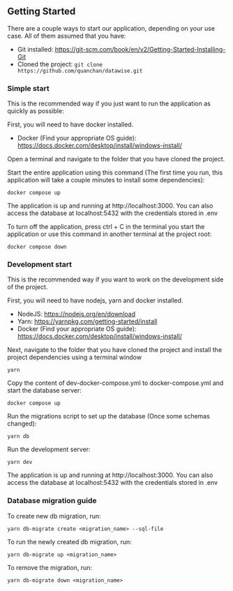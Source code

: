 
## Getting Started
There are a couple ways to start our application, depending on your use case.
All of them assumed that you have: 
- Git installed: https://git-scm.com/book/en/v2/Getting-Started-Installing-Git
- Cloned the project: `git clone https://github.com/quanchan/datawise.git`

### Simple start
This is the recommended way if you just want to run the application as quickly as possible:

First, you will need to have docker installed.
- Docker (Find your appropriate OS guide): https://docs.docker.com/desktop/install/windows-install/

Open a terminal and navigate to the folder that you have cloned the project.

Start the entire application using this command (The first time you run, this application will take a couple minutes to install some dependencies):
```
docker compose up
```

The application is up and running at http://localhost:3000. You can also access the database at localhost:5432 with the credentials stored in .env

To turn off the application, press ctrl + C in the terminal you start the application or use this command in another terminal at the project root:
```
docker compose down
```

### Development start
This is the recommended way if you want to work on the development side of the project.

First, you will need to have nodejs, yarn and docker installed.

- NodeJS: https://nodejs.org/en/download
- Yarn: https://yarnpkg.com/getting-started/install
- Docker (Find your appropriate OS guide): https://docs.docker.com/desktop/install/windows-install/

Next, navigate to the folder that you have cloned the project and install the project dependencies using a terminal window
```
yarn
```

Copy the content of dev-docker-compose.yml to docker-compose.yml and start the database server:
```
docker compose up
```

Run the migrations script to set up the database (Once some schemas changed):
```
yarn db
```

Run the development server:
```
yarn dev
```

The application is up and running at http://localhost:3000. You can also access the database at localhost:5432 with the credentials stored in .env

### Database migration guide
To create new db migration, run:
```
yarn db-migrate create <migration_name> --sql-file
```

To run the newly created db migration, run:
```
yarn db-migrate up <migration_name>
```

To remove the migration, run:
```
yarn db-migrate down <migration_name>
```
